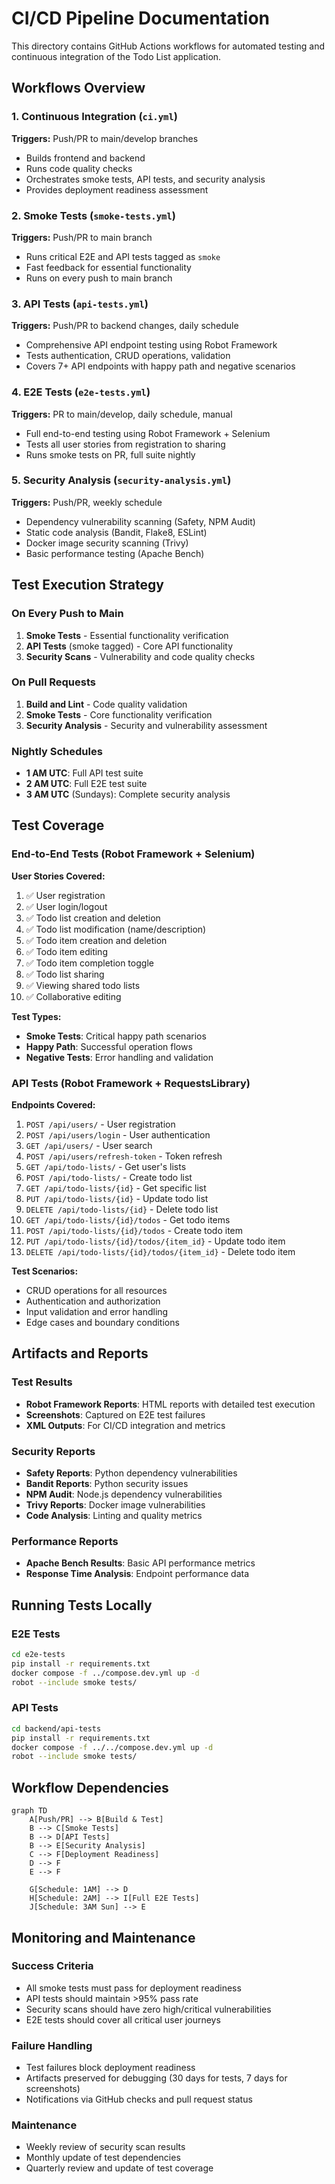 # CI/CD Pipeline Documentation

This directory contains GitHub Actions workflows for automated testing and continuous integration of the Todo List application.

## Workflows Overview

### 1. Continuous Integration (`ci.yml`)
**Triggers:** Push/PR to main/develop branches
- Builds frontend and backend
- Runs code quality checks
- Orchestrates smoke tests, API tests, and security analysis
- Provides deployment readiness assessment

### 2. Smoke Tests (`smoke-tests.yml`)
**Triggers:** Push/PR to main branch
- Runs critical E2E and API tests tagged as `smoke`
- Fast feedback for essential functionality
- Runs on every push to main branch

### 3. API Tests (`api-tests.yml`)
**Triggers:** Push/PR to backend changes, daily schedule
- Comprehensive API endpoint testing using Robot Framework
- Tests authentication, CRUD operations, validation
- Covers 7+ API endpoints with happy path and negative scenarios

### 4. E2E Tests (`e2e-tests.yml`)
**Triggers:** PR to main/develop, daily schedule, manual
- Full end-to-end testing using Robot Framework + Selenium
- Tests all user stories from registration to sharing
- Runs smoke tests on PR, full suite nightly

### 5. Security Analysis (`security-analysis.yml`)
**Triggers:** Push/PR, weekly schedule
- Dependency vulnerability scanning (Safety, NPM Audit)
- Static code analysis (Bandit, Flake8, ESLint)
- Docker image security scanning (Trivy)
- Basic performance testing (Apache Bench)

## Test Execution Strategy

### On Every Push to Main
1. **Smoke Tests** - Essential functionality verification
2. **API Tests** (smoke tagged) - Core API functionality
3. **Security Scans** - Vulnerability and code quality checks

### On Pull Requests
1. **Build and Lint** - Code quality validation
2. **Smoke Tests** - Core functionality verification
3. **Security Analysis** - Security and vulnerability assessment

### Nightly Schedules
- **1 AM UTC**: Full API test suite
- **2 AM UTC**: Full E2E test suite
- **3 AM UTC** (Sundays): Complete security analysis

## Test Coverage

### End-to-End Tests (Robot Framework + Selenium)
**User Stories Covered:**
1. ✅ User registration
2. ✅ User login/logout
3. ✅ Todo list creation and deletion
4. ✅ Todo list modification (name/description)
5. ✅ Todo item creation and deletion
6. ✅ Todo item editing
7. ✅ Todo item completion toggle
8. ✅ Todo list sharing
9. ✅ Viewing shared todo lists
10. ✅ Collaborative editing

**Test Types:**
- **Smoke Tests**: Critical happy path scenarios
- **Happy Path**: Successful operation flows
- **Negative Tests**: Error handling and validation

### API Tests (Robot Framework + RequestsLibrary)
**Endpoints Covered:**
1. `POST /api/users/` - User registration
2. `POST /api/users/login` - User authentication
3. `GET /api/users/` - User search
4. `POST /api/users/refresh-token` - Token refresh
5. `GET /api/todo-lists/` - Get user's lists
6. `POST /api/todo-lists/` - Create todo list
7. `GET /api/todo-lists/{id}` - Get specific list
8. `PUT /api/todo-lists/{id}` - Update todo list
9. `DELETE /api/todo-lists/{id}` - Delete todo list
10. `GET /api/todo-lists/{id}/todos` - Get todo items
11. `POST /api/todo-lists/{id}/todos` - Create todo item
12. `PUT /api/todo-lists/{id}/todos/{item_id}` - Update todo item
13. `DELETE /api/todo-lists/{id}/todos/{item_id}` - Delete todo item

**Test Scenarios:**
- CRUD operations for all resources
- Authentication and authorization
- Input validation and error handling
- Edge cases and boundary conditions

## Artifacts and Reports

### Test Results
- **Robot Framework Reports**: HTML reports with detailed test execution
- **Screenshots**: Captured on E2E test failures
- **XML Outputs**: For CI/CD integration and metrics

### Security Reports
- **Safety Reports**: Python dependency vulnerabilities
- **Bandit Reports**: Python security issues
- **NPM Audit**: Node.js dependency vulnerabilities
- **Trivy Reports**: Docker image vulnerabilities
- **Code Analysis**: Linting and quality metrics

### Performance Reports
- **Apache Bench Results**: Basic API performance metrics
- **Response Time Analysis**: Endpoint performance data

## Running Tests Locally

### E2E Tests
```bash
cd e2e-tests
pip install -r requirements.txt
docker compose -f ../compose.dev.yml up -d
robot --include smoke tests/
```

### API Tests
```bash
cd backend/api-tests
pip install -r requirements.txt
docker compose -f ../../compose.dev.yml up -d
robot --include smoke tests/
```

## Workflow Dependencies

```mermaid
graph TD
    A[Push/PR] --> B[Build & Test]
    B --> C[Smoke Tests]
    B --> D[API Tests]
    B --> E[Security Analysis]
    C --> F[Deployment Readiness]
    D --> F
    E --> F
    
    G[Schedule: 1AM] --> D
    H[Schedule: 2AM] --> I[Full E2E Tests]
    J[Schedule: 3AM Sun] --> E
```

## Monitoring and Maintenance

### Success Criteria
- All smoke tests must pass for deployment readiness
- API tests should maintain >95% pass rate
- Security scans should have zero high/critical vulnerabilities
- E2E tests should cover all critical user journeys

### Failure Handling
- Test failures block deployment readiness
- Artifacts preserved for debugging (30 days for tests, 7 days for screenshots)
- Notifications via GitHub checks and pull request status

### Maintenance
- Weekly review of security scan results
- Monthly update of test dependencies
- Quarterly review and update of test coverage